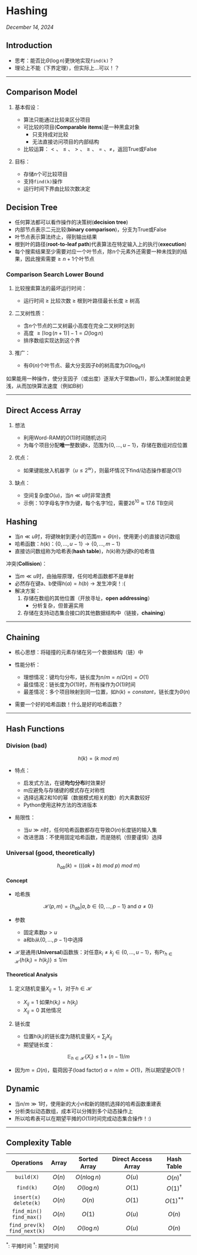 # Hashing

*December 14, 2024*

## Introduction

- 思考：能否比$\Theta(\log n)$更快地实现`find(k)`？
- 理论上不能（下界定理），但实际上...可以！？

---

## Comparison Model

1. 基本假设：
    - 算法只能通过比较来区分项目
    - 可比较的项目(**Comparable items**)是一种黑盒对象
	    - 只支持成对比较
		- 无法直接访问项目的内部结构
    - 比较运算：$\lt、\leq、\gt、\geq、=、\neq$，返回True或False

2. 目标：
    - 存储$n$个可比较项目
    - 支持`find(k)`操作
    - 运行时间下界由比较次数决定

## Decision Tree

- 任何算法都可以看作操作的决策树(**decision tree**)
- 内部节点表示二元比较(**binary comparison**)，分支为True或False
- 叶节点表示算法终止，得到输出结果
- 根到叶的路径(**root-to-leaf path**)代表算法在特定输入上的执行(**execution**)
- 每个搜索结果至少需要对应一个叶节点，除n个元素外还需要一种未找到的结果，因此搜索需要$\geq n+1$个叶节点

### Comparison Search Lower Bound

1. 比较搜索算法的最坏运行时间：
    - 运行时间 ≥ 比较次数 ≥ 根到叶路径最长长度 ≥ 树高

2. 二叉树性质：
    - 含$n$个节点的二叉树最小高度在完全二叉树时达到
    - 高度 $\geq \lceil \log(n+1) \rceil - 1 = \Omega(\log n)$
    - 排序数组实现达到这个界

3. 推广：
    - 有$\Theta(n)$个叶节点、最大分支因子$b$的树高度为$\Omega(\log_b n)$

如果能用一种操作，使分支因子（或出度）逐渐大于常数$\omega(1)$，那么决策树就会更浅，从而加快算法速度（例如B树）

---

## Direct Access Array


1. 想法
	- 利用Word-RAM的$O(1)$时间随机访问
	- 为每个项目分配**唯一**整数键$k$，范围为$\{0,...,u-1\}$，存储在数组对应位置

2. 优点：
    - 如果键能放入机器字（$u \leq 2^w$），则最坏情况下find/动态操作都是$O(1)$

3. 缺点：
    - 空间复杂度$O(u)$，当$n \ll u$时非常浪费
    - 示例：10字母名字作为键，每个名字1位，需要$26^{10} \approx 17.6$ TB空间

## Hashing

- 当$n \ll u$时，将键映射到更小的范围$m = \Theta(n)$，使用更小的直接访问数组
- 哈希函数：$h(k)：\{0,...,u-1\} \rightarrow \{0,...,m-1\}$
- 直接访问数组称为哈希表(**hash table**)，$h(k)$称为键k的哈希值

冲突(**Collision**)：

- 当$m \ll u$时，由抽屉原理，任何哈希函数都不是单射
- 必然存在键a、b使得$h(a) = h(b)$ → 发生冲突！:(
- 解决方案：
	1. 存储在数组的其他位置（开放寻址，**open addressing**）
		- 分析复杂，但普遍实用
    2. 存储在支持动态集合接口的其他数据结构中（链接，**chaining**）

---

## Chaining

- 核心思想：将碰撞的元素存储在另一个数据结构（链）中
- 性能分析：
    - 理想情况：键均匀分布，链长度为$n/m = n/\Omega(n) = O(1)$
    - 最佳情况：链长度为$O(1)$时，所有操作为$O(1)$时间
    - 最差情况：多个项目映射到同一位置，如$h(k)=constant$，链长度为$\Theta(n)$

- 需要一个好的哈希函数！什么是好的哈希函数？

---

## Hash Functions

### Division (bad)

$$
h(k) = (k\ mod\ m)
$$

- 特点：
    - 启发式方法，在键**均匀分布**时效果好
    - m应避免与存储键的模式存在对称性
    - 选择远离2和10的幂（数据模式相关的数）的大素数较好
    - Python使用这种方法的改进版本

- 局限性：
    - 当$u \gg n$时，任何哈希函数都存在导致$O(n)$长度链的输入集
    - 改进思路：不使用固定哈希函数，而是随机（但要谨慎）选择

### Universal (good, theoretically)

$$
h_{ab}(k) = (((ak + b)\ mod\ p)\ mod\ m)
$$

#### Concept

- 哈希族

$$
\mathcal{H}(p,m) = \{h_{ab} | a,b \in \{0,...,p-1\} \text{ and } a \neq 0\}
$$

- 参数
    - 固定素数$p > u$
    - a和b从$\{0,...,p-1\}$中选择


- $\mathcal{H}$是通用(**Universal**)函数族：对任意$k_i \neq k_j \in \{0,...,u-1\}$，有$\text{Pr}_{h \in \mathcal{H}}\{h(k_i) = h(k_j)\} \leq 1/m$

#### Theoretical Analysis

1. 定义随机变量$X_{ij} = 1$，对于$h \in \mathcal{H}$
    - $X_{ij} = 1$ 如果$h(k_i) = h(k_j)$
    - $X_{ij} = 0$ 其他情况

2. 链长度
	- 位置$h(k_i)$的链长度为随机变量$X_i = \sum_j X_{ij}$
	- 期望链长度：

$$
\mathbb{E}_{h \in \mathcal{H}}\{X_i\} \leq 1 + (n-1)/m
$$

- 因为$m = \Omega(n)$，载荷因子(load factor) $\alpha = n/m = O(1)$，所以期望是$O(1)$！

## Dynamic

- 当$n/m \gg 1$时，使用新的大小$n$和新的随机选择的哈希函数重建表
- 分析类似动态数组，成本可以分摊到多个动态操作上
- 所以哈希表可以在期望平摊的$O(1)$时间完成动态集合操作！:)

---

## Complexity Table

|            Operations            | Array  | Sorted Array  | Direct Access Array |    Hash Table     |
|:--------------------------------:|:------:|:-------------:|:-------------------:|:-----------------:|
|            `build(X)`            | $O(n)$ | $O(n \log n)$ |       $O(u)$        | $O(n)^{\dagger}$  |
|            `find(k)`             | $O(n)$ |  $O(\log n)$  |       $O(1)$        | $O(1)^{\dagger}$  |
|    `insert(x)`<br>`delete(k)`    | $O(n)$ |    $O(n)$     |       $O(1)$        | $O(1)^{*\dagger}$ |
|   `find_min()`<br>`find_max()`   | $O(n)$ |    $O(1)$     |       $O(u)$        |      $O(n)$       |
| `find_prev(k)`<br>`find_next(k)` | $O(n)$ |  $O(\log n)$  |       $O(u)$        |      $O(n)$       |

$^*$: 平摊时间
$^\dagger$: 期望时间
